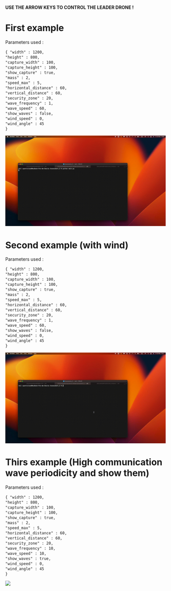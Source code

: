 **USE THE ARROW KEYS TO CONTROL THE LEADER DRONE !**


# First example

Parameters used :
```
{ "width" : 1200,
"height" : 800, 
"capture_width" : 100,
"capture_height" : 100,
"show_capture" : true,
"mass" : 2,
"speed_max" : 5, 
"horizontal_distance" : 60,
"vertical_distance" : 60,
"security_zone" : 20,
"wave_frequency" : 1,
"wave_speed" : 60,
"show_waves" : false,
"wind_speed" : 0,
"wind_angle" : 45
}
```
![](img/second_params.gif)

# Second example (with wind)

Parameters used :
```
{ "width" : 1200,
"height" : 800, 
"capture_width" : 100,
"capture_height" : 100,
"show_capture" : true,
"mass" : 2,
"speed_max" : 5, 
"horizontal_distance" : 60,
"vertical_distance" : 60,
"security_zone" : 20,
"wave_frequency" : 1,
"wave_speed" : 60,
"show_waves" : false,
"wind_speed" : 0,
"wind_angle" : 45
}
```

![](img/third_params.gif)


# Thirs example (High communication wave periodicity and show them)

Parameters used :
```
{ "width" : 1200,
"height" : 800, 
"capture_width" : 100,
"capture_height" : 100,
"show_capture" : true,
"mass" : 2,
"speed_max" : 5, 
"horizontal_distance" : 60,
"vertical_distance" : 60,
"security_zone" : 20,
"wave_frequency" : 10,
"wave_speed" : 10,
"show_waves" : true,
"wind_speed" : 0,
"wind_angle" : 45
}
```

![](img/first_params.gif)
